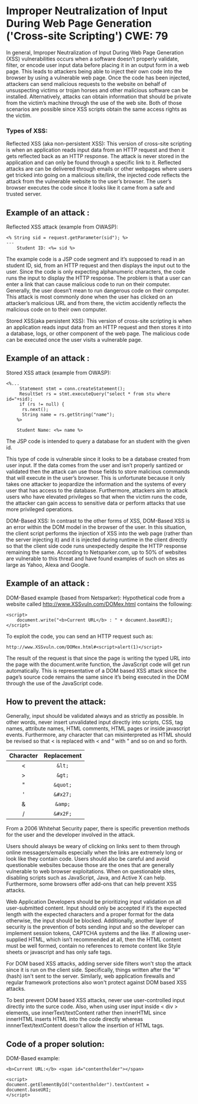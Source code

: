 # Improper Neutralization of Input During Web Page Generation ('Cross-site Scripting') CWE: 79 

In general, Improper Neutralization of Input During Web Page Generation (XSS) vulnerabilities  occurs when a software doesn’t properly validate, filter, or encode user input data before placing it in an output form in a web page. This leads to attackers being able to inject their own code into the browser by using a vulnerable web page. Once the code has been injected, attackers can send malicious requests to the website on behalf of unsuspecting victims or trojan horses and other malicious software can be installed. Alternatively, attacks can obtain information that should be private from the victim’s machine through the use of the web site. Both of those scenarios are possible since XSS scripts obtain the same access rights as the victim.

### Types of XSS:
Reflected XSS (aka non-persistent XSS): This version of cross-site scripting is when an application reads input data from an HTTP request and then it gets reflected back as an HTTP response. The attack is never stored in the application and can only be found through a specific link to it. Reflected attacks are can be delivered through emails or other webpages where users get tricked into going on a malicious site/link, the injected code reflects the attack from the vulnerable website to the user’s browser. The user’s browser executes the code since it looks like it came from a safe and trusted server.

## Example of an attack :

Reflected XSS attack (example from OWASP):

```
<% String sid = request.getParameter(sid"); %> 
---
	Student ID: <%= sid %>
```

The example code is a JSP code segment and it’s supposed to read in an student ID, sid, from an HTTP request and then displays the input out to the user. Since the code is only expecting alphanumeric characters, the code runs the input to display the HTTP response. The problem is that a user can enter a link that can cause malicious code to run on their computer. Generally, the user doesn’t mean to run dangerous code on their computer. This attack is most commonly done when the user has clicked on an attacker’s malicious URL and from there, the victim accidently reflects the malicious code on to their own computer. 

Stored XSS(aka persistent XSS): This version of cross-site scripting is when an application reads input data from an HTTP request and then stores it into a database, logs, or other component of the web page. The malicious code can be executed once the user visits a vulnerable page. 

## Example of an attack :

Stored XSS attack (example from OWASP):
```
<%... 
	 Statement stmt = conn.createStatement();
	 ResultSet rs = stmt.executeQuery("select * from stu where id="+sid);
	 if (rs != null) {
	  rs.next(); 
	  String name = rs.getString("name");
	%>
	
	Student Name: <%= name %>
```
The JSP code is intended to query a database for an student with the given id.

This type of code is vulnerable since it looks to be a database created from user input. If the data comes from the user and isn’t properly santized or validated then the attack can use those fields to store malicious commands that will execute in the user’s browser. This is unfortunate because it only takes one attacker to jeopardize the information and the systems of every user that has access to the database. Furthermore, attackers aim to attack users who have elevated privileges so that when the victim runs the code, the attacker can gain access to sensitive data or perform attacks that use more privileged operations. 


DOM-Based XSS: In contrast to the other forms of XSS, DOM-Based XSS is an error within the DOM model in the browser of the user. In this situation, the client script performs the injection of XSS into the web page (rather than the server injecting it) and it is injected during runtime in the client directly so that the client side code runs unexpectedly despite the HTTP response remaining the same. According to Netsparker.com, up to 50% of websites are vulnerable to this threat and have found examples of such on sites as large as Yahoo, Alexa and Google.

## Example of an attack :

DOM-Based example (based from Netsparker):
Hypothetical code from a website called http://www.XSSvuln.com/DOMex.html contains the following:
```
<script>
    document.write("<b>Current URL</b> : " + document.baseURI);
</script>
```
 
To exploit the code, you can send an HTTP request such as:
 ```
 http://www.XSSvuln.com/DOMex.html#<script>alert(1)</script>
 ```
The result of the request is that since the page is writing the typed URL into the page with the document.write function, the JavaScript code will get run automatically. This is representative of a DOM based XSS attack since the page’s source code remains the same since it’s being executed in the DOM through the use of the JavaScript code.


## How to prevent the attack: 

Generally, input should be validated always and as strictly as possible. In other words, never insert unvalidated input directly into scripts, CSS, tag names, attribute names, HTML comments, HTML pages or inside javascript events. Furthermore, any character that can misinterpreted as HTML should be revised so that < is replaced with &lt; and “ with &quot; and so on and so forth. 

|Character   |Replacement|
|:----------:|:---------:|
|<           |`&lt;`       |
|>           |`&gt;`       |
|"           |`&quot;`     |
|'           |`&#x27;`     |
|&           |`&amp;`      |
|/           |`&#x2F;`     |

From a 2006 Whitehat Security paper, there is specific prevention methods for the user and the developer involved in the attack.

Users should always be weary of clicking on links sent to them through online messagers/emails especially when the links are extremely long or look like they contain code. Users should also be careful and avoid questionable websites because those are the ones that are generally vulnerable to web browser exploitations. When on questionable sites, disabling scripts such as JavaScript, Java, and Active X can help. Furthermore, some browsers offer add-ons that can help prevent XSS attacks. 

Web Application Developers should be prioritizing input validation on all user-submitted content. Input should only be accepted if it’s the expected length with the expected characters and a proper format for the data otherwise, the input should be blocked. Additionally, another layer of security is the prevention of bots sending input and so the developer can implement session tokens, CAPTCHA systems and the like. If allowing user-supplied HTML, which isn’t recommended at all, then the HTML content must be well formed, contain no references to remote content like Style sheets or javascript and has only safe tags.  

For DOM based XSS attacks, adding server side filters won't stop the attack since it is run on the client side. Specifically, things written after the "#"(hash) isn't sent to the server. Similarly, web application firewalls and regular framework protections also won't protect against DOM based XSS attacks. 

To best prevent DOM based XSS attacks, never use user-controlled input directly into the surce code. Also, when using user input inside < div > elements, use innerText/textContent rather then innerHTML since innerHTML inserts HTML into the code directly whereas innnerText/textContent doesn't allow the insertion of HTML tags.

## Code of a proper solution: 
 
DOM-Based example:
```
<b>Current URL:</b> <span id="contentholder"></span>

<script>
document.getElementById("contentholder").textContent = document.baseURI;    
</script>
```
